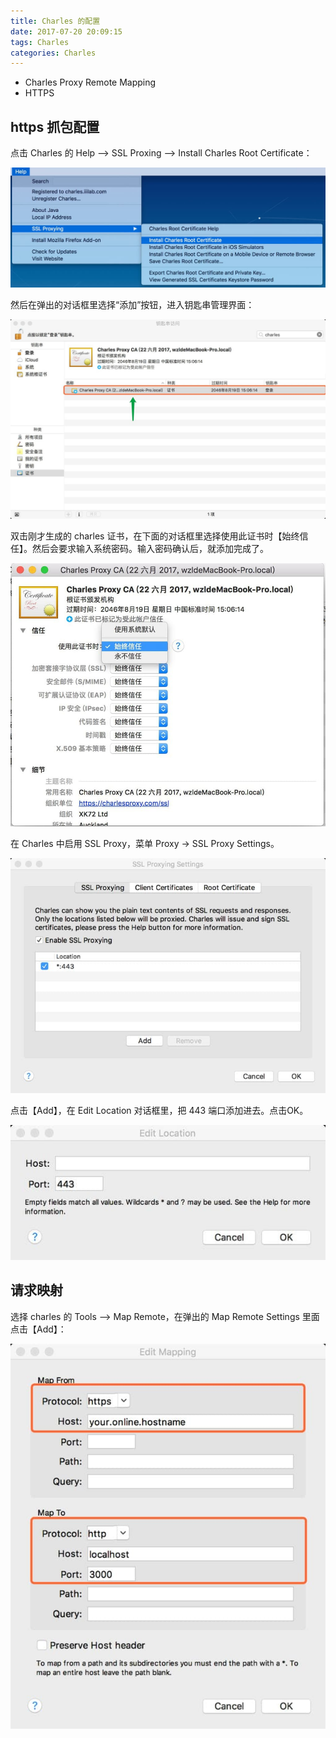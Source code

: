 ```yaml
---
title: Charles 的配置
date: 2017-07-20 20:09:15
tags: Charles
categories: Charles
---
```



+ Charles Proxy Remote Mapping
+ HTTPS 

## https 抓包配置

点击 Charles 的 Help --> SSL Proxing —> Install Charles Root Certificate：

<img src="/images/2017/07/pic-1-menu.jpg" />

然后在弹出的对话框里选择“添加”按钮，进入钥匙串管理界面：

<img src="/images/2017/07/pic-2-key-chain.jpg" />

双击刚才生成的 charles 证书，在下面的对话框里选择使用此证书时【始终信任】。然后会要求输入系统密码。输入密码确认后，就添加完成了。

<img src="/images/2017/07/pic-3-trust.jpg" />

在 Charles 中启用 SSL Proxy，菜单 Proxy → SSL Proxy Settings。

<img src="/images/2017/07/pic-4-ssl-proxing.jpg" />

点击【Add】，在 Edit Location 对话框里，把 443 端口添加进去。点击OK。

<img src="/images/2017/07/pic-5-443-port.jpg" />


## 请求映射

选择 charles 的 Tools —> Map Remote，在弹出的 Map Remote Settings 里面点击【Add】：

<img src="/images/2017/07/pic-6-remote-map.jpg" />
